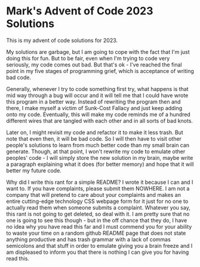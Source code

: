 # Mark's Advent of Code 2023 Solutions

This is my advent of code solutions for 2023. 

My solutions are garbage, but I am going to cope with the fact that I'm just doing this for fun. But to be fair, even when I'm trying to code very seriously, my code comes out bad. But that's ok - I've reached the final point in my five stages of programming grief, which is acceptance of writing bad code.

Generally, whenever I try to code something first try, what happens is that mid way through a bug will occur and it will tell me that I could have wrote this program in a better way. Instead of rewriting the program then and there, I make myself a victim of Sunk-Cost Fallacy and just keep adding onto my code. Eventually, this will make my code reminds me of a hundred different wires that are tangled with each other and in all sorts of bad knots.

Later on, I might revisit my code and refactor it to make it less trash. But note that even then, it will be bad code. So I will then have to visit other people's solutions to learn from much better code than my small brain can generate. Though, at that point, I won't rewrite my code to emulate other peoples' code - I will simply store the new solution in my brain, maybe write a paragraph explaining what it does (for better memory) and hope that it will better my future code. 

Why did I write this rant for a simple README? I wrote it because I can and I want to. If you have complaints, please submit them NOWHERE. I am not a company that will pretend to care about your complaints and makes an entire cutting-edge technology CSS webpage form for it just for no one to actually read them when someone submits a complaint. Whatever you say, this rant is not going to get deleted, so deal with it. I am pretty sure that no one is going to see this though - but in the off chance that they do, I have no idea why you have read this far and I must commend you for your ability to waste your time on a random github README page that does not state anything productive and has trash grammar with a lack of commas semicolons and that stuff in order to emulate giving you a brain freeze and I am displeased to inform you that there is nothing I can give you for having read this.